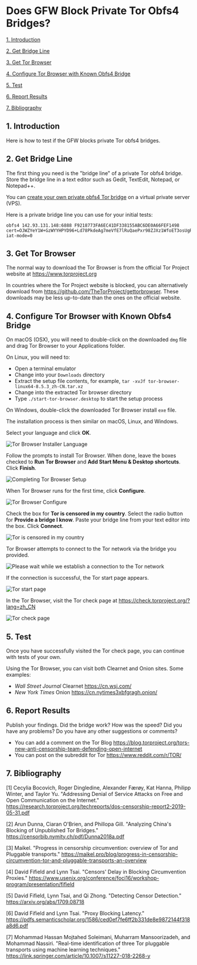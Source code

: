 # Does GFW Block Private Tor Obfs4 Bridges?

[1. Introduction](#user-content-1-introduction)

[2. Get Bridge Line](#user-content-2-get-bridge-line)

[3. Get Tor Browser](#user-content-3-get-tor-browser)

[4. Configure Tor Browser with Known Obfs4 Bridge](#user-content-4-configure-tor-browser-with-known-obfs4-bridge)

[5. Test](#user-content-5-test)

[6. Report Results](#user-content-6-report-results)

[7. Bibliography](#user-content-7-bibliography)

## 1. Introduction

Here is how to test if the GFW blocks private Tor obfs4 bridges.

## 2. Get Bridge Line

The first thing you need is the "bridge line" of a private Tor obfs4 bridge. Store the bridge line in a text editor such as Gedit, TextEdit, Notepad, or Notepad++.

You can [create your own private obfs4 Tor bridge](https://freebeer0.blogspot.com/2019/06/private-obfs4-tor-bridge.html) on a virtual private server (VPS).

Here is a private bridge line you can use for your initial tests:

```
obfs4 142.93.131.148:6888 F9218773FA6EC41DF338155ABC6DE0A66FEF1498 cert=OJWZYeY1W+GzWYYHPYD96+Ld78PkdeAg7meVfE7lRuQaePxr98ZJXz1WfoET3osUgRRXPA iat-mode=0
```

## 3. Get Tor Browser

The normal way to download the Tor Browser is from the official Tor Project website at https://www.torproject.org

In countries where the Tor Project website is blocked, you can alternatively download from https://github.com/TheTorProject/gettorbrowser. These downloads may be less up-to-date than the ones on the official website.

## 4. Configure Tor Browser with Known Obfs4 Bridge

On macOS (OSX), you will need to double-click on the downloaded `dmg` file and drag Tor Browser to your Applications folder. 

On Linux, you will need to:

* Open a terminal emulator
* Change into your `Downloads` directory
* Extract the setup file contents, for example, `tar -xvJf tor-browser-linux64-8.5.3_zh-CN.tar.xz`
* Change into the extracted Tor browser directory
* Type `./start-tor-browser.desktop` to start the setup process

On Windows, double-click the downloaded Tor Browser install `exe` file.

The installation process is then similar on macOS, Linux, and Windows.

Select your language and click **OK**.

![Tor Browser Installer Language](tbzh002.png)

Follow the prompts to install Tor Browser. When done, leave the boxes checked to **Run Tor Browser** and **Add Start Menu & Desktop shortcuts**. Click **Finish**.

![Completing Tor Browser Setup](tbzh003.png)

When Tor Browser runs for the first time, click **Configure**.

![Tor Browser Configure](tbzh004.png)

Check the box for **Tor is censored in my country**. Select the radio button for **Provide a bridge I know**. Paste your bridge line from your text editor into the box. Click **Connect**.

![Tor is censored in my country](tbzh005.png)

Tor Browser attempts to connect to the Tor network via the bridge you provided.

![Please wait while we establish a connection to the Tor network](tbzh006.png)

If the connection is successful, the Tor start page appears.

![Tor start page](tbzh007.png)

In the Tor Browser, visit the Tor check page at https://check.torproject.org/?lang=zh_CN

![Tor check page](tbzh008.png)

## 5. Test

Once you have successfully visited the Tor check page, you can continue with tests of your own.

Using the Tor Browser, you can visit both Clearnet and Onion sites. Some examples:

* _Wall Street Journal_ Clearnet https://cn.wsj.com/
* _New York Times_ Onion https://cn.nytimes3xbfgragh.onion/

## 6. Report Results

Publish your findings. Did the bridge work? How was the speed? Did you have any problems? Do you have any other suggestions or comments?

* You can add a comment on the Tor Blog https://blog.torproject.org/tors-new-anti-censorship-team-defending-open-internet
* You can post on the subreddit for Tor https://www.reddit.com/r/TOR/

## 7. Bibliography

[1] Cecylia Bocovich, Roger Dingledine, Alexander Færøy, Kat Hanna, Philipp Winter, and Taylor Yu. "Addressing Denial of Service Attacks on Free and Open Communication on the Internet." https://research.torproject.org/techreports/dos-censorship-report2-2019-05-31.pdf

[2] Arun Dunna, Ciaran O'Brien, and Phillopa Gill. "Analyzing China's Blocking of Unpublished Tor Bridges." https://censorbib.nymity.ch/pdf/Dunna2018a.pdf

[3] Maikel. "Progress in censorship circumvention: overview of Tor and Pluggable transports." https://maikel.pro/blog/progress-in-censorship-circumvention-tor-and-pluggable-transports-an-overview

[4] David Fifield and Lynn Tsai. "Censors' Delay in Blocking Circumvention Proxies." https://www.usenix.org/conference/foci16/workshop-program/presentation/fifield

[5] David Fifield, Lynn Tsai, and Qi Zhong. "Detecting Censor Detection." https://arxiv.org/abs/1709.08718

[6] David Fifield and Lynn Tsai. "Proxy Blocking Latency." https://pdfs.semanticscholar.org/1586/ced0ef7fe6ff2b331de8e9872144f318a8d6.pdf

[7] Mohammad Hassan Mojtahed Soleimani, Muharram Mansoorizadeh, and Mohammad Nassiri. "Real-time identification of three Tor pluggable transports using machine learning techniques." https://link.springer.com/article/10.1007/s11227-018-2268-y
